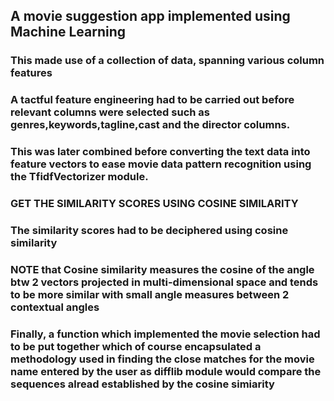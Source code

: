 ## A movie suggestion app implemented using Machine Learning

### This made use of a collection of data, spanning various column features

### A tactful feature engineering had to be carried out before relevant columns were selected such as genres,keywords,tagline,cast and the director columns.

### This was later combined before converting the text data into feature vectors to ease movie data pattern recognition using the TfidfVectorizer module.

### GET THE SIMILARITY SCORES USING COSINE SIMILARITY 

### The similarity scores had to be deciphered using cosine similarity 

### NOTE that Cosine similarity measures the cosine of the angle btw 2 vectors projected in multi-dimensional space and tends to be more similar with small angle measures between 2 contextual angles

### Finally, a function which implemented the movie selection had to be put together which of course encapsulated a methodology used in finding the close matches for the movie name entered by the user as difflib module would compare the sequences alread established by the cosine simiarity
